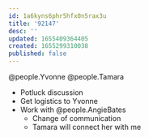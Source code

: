 ```yaml
---
id: 1a6kyns6phr5hfx0n5rax3u
title: '92147'
desc: ''
updated: 1655409364405
created: 1655299310038
published: false
---
```


@people.Yvonne
@people.Tamara

- Potluck discussion
- Get logistics to Yvonne
- Work with @people.AngieBates
  - Change of communication
  - Tamara will connect her with me
